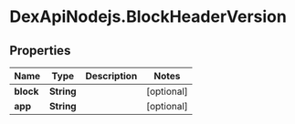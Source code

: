 # DexApiNodejs.BlockHeaderVersion

## Properties

Name | Type | Description | Notes
------------ | ------------- | ------------- | -------------
**block** | **String** |  | [optional] 
**app** | **String** |  | [optional] 


